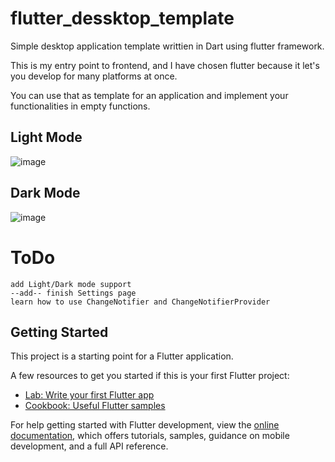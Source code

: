 # flutter_dessktop_template

Simple desktop application template writtien in Dart using flutter framework.

This is my entry point to frontend, and I have chosen flutter because it let's you develop for many platforms at once.

You can use that as template for an application and implement your functionalities in empty functions.

## Light Mode
![image](https://user-images.githubusercontent.com/23361087/228574414-a9056887-66e7-41cf-959b-2bbb2d883a06.png)

## Dark Mode
![image](https://user-images.githubusercontent.com/23361087/228574554-cbbe352f-8d57-4673-9a9b-c9a91af8c8a9.png)



# ToDo


    add Light/Dark mode support
    --add-- finish Settings page
    learn how to use ChangeNotifier and ChangeNotifierProvider
   


    
## Getting Started

This project is a starting point for a Flutter application.

A few resources to get you started if this is your first Flutter project:

- [Lab: Write your first Flutter app](https://docs.flutter.dev/get-started/codelab)
- [Cookbook: Useful Flutter samples](https://docs.flutter.dev/cookbook)

For help getting started with Flutter development, view the
[online documentation](https://docs.flutter.dev/), which offers tutorials,
samples, guidance on mobile development, and a full API reference.
